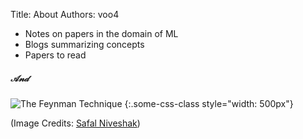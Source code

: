 Title: About
Authors: voo4

- Notes on papers in the domain of ML
- Blogs summarizing concepts
- Papers to read

##### $\mathscr{And}$

![The Feynman Technique]({filename}../images/the-feynman-technique-safal-niveshak.jpeg "The Feynman Technique")
{:.some-css-class style="width: 500px"}

(Image Credits: [Safal Niveshak](https://www.safalniveshak.com/wall/))




